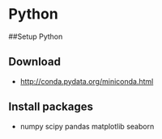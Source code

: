# Python

##Setup Python

## Download
 * http://conda.pydata.org/miniconda.html

## Install packages
 * numpy scipy pandas matplotlib seaborn 
